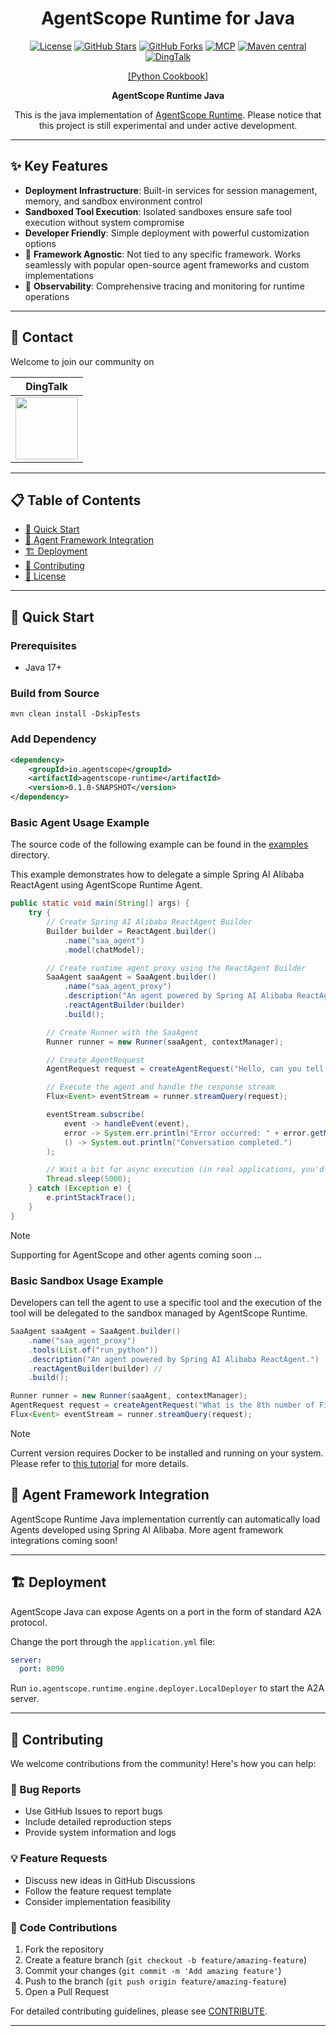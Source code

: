 <div align="center">

# AgentScope Runtime for Java

[![License](https://img.shields.io/badge/license-Apache%202.0-red.svg?logo=apache&label=Liscnese)](LICENSE)
[![GitHub Stars](https://img.shields.io/github/stars/agentscope-ai/agentscope-runtime?style=flat&logo=github&color=yellow&label=Stars)](https://github.com/agentscope-ai/agentscope-runtime-java/stargazers)
[![GitHub Forks](https://img.shields.io/github/forks/agentscope-ai/agentscope-runtime?style=flat&logo=github&color=purple&label=Forks)](https://github.com/agentscope-ai/agentscope-runtime-java/network)
[![MCP](https://img.shields.io/badge/MCP-Model_Context_Protocol-purple.svg?logo=plug&label=MCP)](https://modelcontextprotocol.io/)
[![Maven central](https://maven-badges.herokuapp.com/maven-central/io.agentscope/agentscope-runtime/badge.svg)](https://maven-badges.herokuapp.com/maven-central/io.agentscope/agentscope-runtime)
[![DingTalk](https://img.shields.io/badge/DingTalk-Join_Us-orange.svg)](https://qr.dingtalk.com/action/joingroup?code=v1,k1,OmDlBXpjW+I2vWjKDsjvI9dhcXjGZi3bQiojOq3dlDw=&_dt_no_comment=1&origin=11)

[[Python Cookbook]](https://runtime.agentscope.io/)

**AgentScope Runtime Java**

This is the java implementation of [AgentScope Runtime](https://github.com/agentscope-ai/agentscope-runtime/). Please notice that this project is still experimental and under active development.

</div>

---

## ✨ Key Features

- **Deployment Infrastructure**: Built-in services for session management, memory, and sandbox environment control
- **Sandboxed Tool Execution**: Isolated sandboxes ensure safe tool execution without system compromise
- **Developer Friendly**: Simple deployment with powerful customization options
- :construction: **Framework Agnostic**: Not tied to any specific framework. Works seamlessly with popular open-source agent frameworks and custom implementations
- :construction: **Observability**: Comprehensive tracing and monitoring for runtime operations

---

## 💬 Contact

Welcome to join our community on

| DingTalk                                                     |
| ------------------------------------------------------------ |
| <img src="https://img.alicdn.com/imgextra/i1/O1CN01LxzZha1thpIN2cc2E_!!6000000005934-2-tps-497-477.png" width="100" height="100"> |

---

## 📋 Table of Contents

- [🚀 Quick Start](#-quick-start)
- [🔌 Agent Framework Integration](#-agent-framework-integration)
- [🏗️ Deployment](#️-deployment)
- [🤝 Contributing](#-contributing)
- [📄 License](#-license)

---

## 🚀 Quick Start

### Prerequisites
- Java 17+

### Build from Source

```shell
mvn clean install -DskipTests
```

### Add Dependency

```xml
<dependency>
	<groupId>io.agentscope</groupId>
	<artifactId>agentscope-runtime</artifactId>
	<version>0.1.0-SNAPSHOT</version>
</dependency>
```

### Basic Agent Usage Example
The source code of the following example can be found in the [examples](./examples) directory.

This example demonstrates how to delegate a simple Spring AI Alibaba ReactAgent using AgentScope Runtime Agent.

```java
public static void main(String[] args) {
	try {
		// Create Spring AI Alibaba ReactAgent Builder
		Builder builder = ReactAgent.builder()
			.name("saa_agent")
			.model(chatModel);

		// Create runtime agent proxy using the ReactAgent Builder
		SaaAgent saaAgent = SaaAgent.builder()
			.name("saa_agent_proxy")
			.description("An agent powered by Spring AI Alibaba ReactAgent")
			.reactAgentBuilder(builder)
			.build();

		// Create Runner with the SaaAgent
		Runner runner = new Runner(saaAgent, contextManager);

		// Create AgentRequest
		AgentRequest request = createAgentRequest("Hello, can you tell me a joke?");

		// Execute the agent and handle the response stream
		Flux<Event> eventStream = runner.streamQuery(request);

		eventStream.subscribe(
			event -> handleEvent(event),
			error -> System.err.println("Error occurred: " + error.getMessage()),
			() -> System.out.println("Conversation completed.")
		);

		// Wait a bit for async execution (in real applications, you'd handle this properly)
		Thread.sleep(5000);
	} catch (Exception e) {
		e.printStackTrace();
	}
}
```

> [!NOTE]
> Supporting for AgentScope and other agents coming soon ...

### Basic Sandbox Usage Example

Developers can tell the agent to use a specific tool and the execution of the tool will be delegated to the sandbox managed by AgentScope Runtime.

```java
SaaAgent saaAgent = SaaAgent.builder()
	.name("saa_agent_proxy")
	.tools(List.of("run_python"))
	.description("An agent powered by Spring AI Alibaba ReactAgent.")
	.reactAgentBuilder(builder) //
	.build();

Runner runner = new Runner(saaAgent, contextManager);
AgentRequest request = createAgentRequest("What is the 8th number of Fibonacci?");
Flux<Event> eventStream = runner.streamQuery(request);
```

> [!NOTE]
>
> Current version requires Docker to be installed and running on your system. Please refer to [this tutorial](https://runtime.agentscope.io/en/sandbox.html) for more details.

## 🔌 Agent Framework Integration

AgentScope Runtime Java implementation currently can automatically load Agents developed using Spring AI Alibaba. More agent framework integrations coming soon!

---

## 🏗️ Deployment

AgentScope Java can expose Agents on a port in the form of standard A2A protocol.

Change the port through the `application.yml` file:

```yaml
server:
  port: 8090
```

Run `io.agentscope.runtime.engine.deployer.LocalDeployer` to start the A2A server.

---

## 🤝 Contributing

We welcome contributions from the community! Here's how you can help:

### 🐛 Bug Reports
- Use GitHub Issues to report bugs
- Include detailed reproduction steps
- Provide system information and logs

### 💡 Feature Requests
- Discuss new ideas in GitHub Discussions
- Follow the feature request template
- Consider implementation feasibility

### 🔧 Code Contributions
1. Fork the repository
2. Create a feature branch (`git checkout -b feature/amazing-feature`)
3. Commit your changes (`git commit -m 'Add amazing feature'`)
4. Push to the branch (`git push origin feature/amazing-feature`)
5. Open a Pull Request

For detailed contributing guidelines, please see  [CONTRIBUTE](CONTRIBUTING.md).

---
